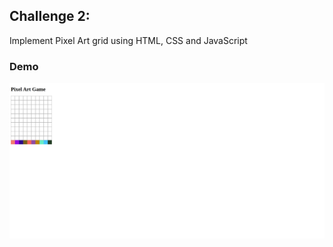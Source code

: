 ## Challenge 2:

Implement Pixel Art grid using HTML, CSS and JavaScript

### Demo
![Demo](demo.gif)
